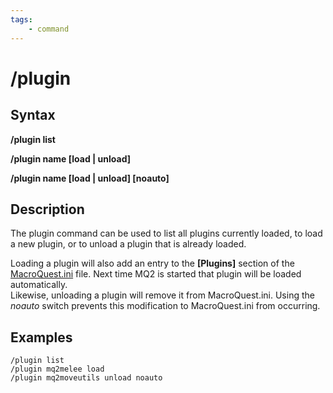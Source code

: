 ```yaml
---
tags:
    - command
---
```

# /plugin

## Syntax

**/plugin list**

**/plugin name [load \| unload]**

**/plugin name [load \| unload\] \[noauto]**

## Description

The plugin command can be used to list all plugins currently loaded, to load a new plugin, or to unload a plugin that is already loaded.

Loading a plugin will also add an entry to the **[Plugins]** section of the [MacroQuest.ini](../../main/macroquest.ini.md) file. Next time MQ2 is started that plugin will be loaded automatically.  
Likewise, unloading a plugin will remove it from MacroQuest.ini. Using the _noauto_ switch prevents this modification to MacroQuest.ini from occurring.

## Examples

`/plugin list`  
`/plugin mq2melee load`  
`/plugin mq2moveutils unload noauto`
